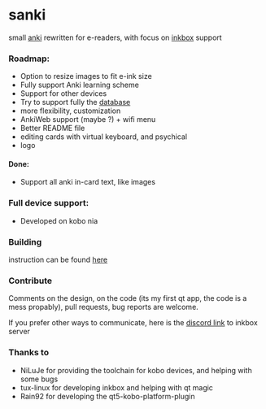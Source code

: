 # sanki
small [anki](https://apps.ankiweb.net) rewritten for e-readers, with focus on [inkbox](https://github.com/Kobo-InkBox/inkbox) support

### Roadmap:
- Option to resize images to fit e-ink size
- Fully support Anki learning scheme
- Support for other devices
- Try to support fully the [database](https://github.com/ankidroid/Anki-Android/wiki/Database-Structure)
- more flexibility, customization
- AnkiWeb support (maybe ?) + wifi menu
- Better README file
- editing cards with virtual keyboard, and psychical
- logo

#### Done:
- Support all anki in-card text, like images

### Full device support:
- Developed on kobo nia

### Building
instruction can be found [here](https://github.com/Szybet/kobo-nia-audio/tree/main/apps-on-kobo)

### Contribute
Comments on the design, on the code (its my first qt app, the code is a mess propably), pull requests, bug reports are welcome.

If you prefer other ways to communicate, here is the [discord link](https://discord.com/invite/uSWtWbY23m) to inkbox server

### Thanks to
- NiLuJe for providing the toolchain for kobo devices, and helping with some bugs
- tux-linux for developing inkbox and helping with qt magic
- Rain92 for developing the qt5-kobo-platform-plugin
